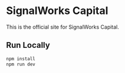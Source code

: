 # SignalWorks Capital

This is the official site for SignalWorks Capital.

## Run Locally
```bash
npm install
npm run dev
```